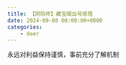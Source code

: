 ```yaml
---
title: 【阴阳师】藏宝阁出号感悟
date: 2024-09-08 00:00:00+0000
categories: 
    - deer
---
```


永远对利益保持谨慎，事前充分了解机制